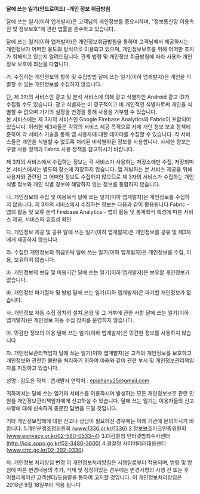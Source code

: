 **달에 쓰는 일기(안드로이드) -개인 정보 취급방침**
 
달에 쓰는 일기(이하 앱개발자)은 고객님의 개인정보를 중요시하며, "정보통신망 이용촉진 및 정보보호"에 관한 법률을 준수하고 있습니다.
 
달에 쓰는 일기(이하 앱개발자)은 개인정보취급방침을 통하여 고객님께서 제공하시는 개인정보가 어떠한 용도와 방식으로 이용되고 있으며, 개인정보보호를 위해 어떠한 조치가 취해지고 있는지 알려드립니다. 관계 법령 및 개인정보 취급방침에 따라 사용자 개인정보 보호에 최선을 다합니다. 

가. 수집하는 개인정보의 항목 및 수집방법
 달에 쓰는 일기(이하 앱개발자)은 개인을 식별할 수 있는 개인정보를 수집하지 않습니다. 

단, 제 3자의 서비스인 광고 및 분석 서비스에 의해 광고 식별자인 Android 광고 ID가 수집될 수도 있습니다. 광고 식별자는 미 영구적이고 비 개인적인 식별자로써 개인을 식별할 수 없으며 기기의 설정을 변경을 통해 사용을 거부할 수 있습니다.   
본 서비스에는 제 3자의 서비스인 Google Firebase Analytics와 Fabric이 포함되어 있습니다. 이러한 제3자들은 각각의 서비스 제공 목적으로 자체 개인 정보 보호 정책에 준하여 각 서비스 기술을 통해 앱 사용자에 대한 데이터를 수집할 수 있습니다. 각 서비스들은 개인을 식별할 수 없도록 처리된 비식별화된 정보를 사용합니다. 자세한 정보는 구글 사용 정책과 Fabric 사용 정책을 참고하시기 바랍니다.

제 3자의 서비스에서 수집하는 정보는 각 서비스가 사용하는 저장소에만 수집, 저장되며  본 서비스에서는 별도의 장소에 저장하지 않습니다. 앱 개발자는 본 서비스 제공을 위해 사용자와 관련된 그 어떠한 정보도 수집하지 않으므로 제 3자의 서비스가 수집하는 개인 식별 정보와 개인 식별 정보에 해당하지 않는 정보를 통합하지 않습니다.


나. 개인정보의 수집 및 이용목적
달에 쓰는 일기(이하 앱개발자)은 개인정보를 수집하지 않습니다.
제 3자의 서비스에서 수집하는 정보는 다음과 같이 활용됩니다
Fabric - 앱의 활동 및 오류 분석
Firebase Analytics - 앱의 활동 및 통계학적 특성에 따른 서비스 제공, 서비스의 유효성 확인
 
다. 개인정보 제공 및 공유
달에 쓰는 일기(이하 앱개발자)은 개인정보를 공유 및 제3자에게 제공하지 않습니다.
 
라. 수집한 개인정보의 취급위탁
달에 쓰는 일기(이하 앱개발자)은 개인정보를 수집, 이용, 보유하지 않습니다.
 
마. 개인정보의 보유 및 이용기간
달에 쓰는 일기(이하 앱개발자)은 보유할 개인정보가 없습니다.
 
바. 개인정보 파기절차 및 방법
달에 쓰는 일기(이하 앱개발자)은 파기할 개인정보가 없습니다.

사. 개인정보 자동 수집 장치의 설치․운영 및 그 거부에 관한 사항
달에 쓰는 일기(이하 앱개발자)은 개인정보 자동 수집 장치를 운영하지 않습니다.
 
아. 민감한 정보의 이용
달에 쓰는 일기(이하 앱개발자)은 민간한 정보를 사용하지 않습니다
 
자. 개인정보관리책임자 
달에 쓰는 일기(이하 앱개발자)은 고객의 개인정보를 보호하고 개인정보와 관련한 불만을 처리하기 위하여 아래와 같이 관련 부서 및 개인정보관리책임자를 지정하고 있습니다.
 
성명 : 김도윤
직책 : 앱개발자
연락처 : epiphany25@gmail.com
 
귀하께서는 달에 쓰는 일기의 서비스를 이용하시며 발생하는 모든 개인정보보호 관련 민원을 개인정보관리책임자에게 신고하실 수 있습니다. 달에 쓰는 일기는 이용자들의 신고사항에 대해 신속하게 충분한 답변을 드릴 것입니다.
 
기타 개인정보침해에 대한 신고나 상담이 필요하신 경우에는 아래 기관에 문의하시기 바랍니다.
1.개인분쟁조정위원회 (www.1336.or.kr/1336)
2.정보보호마크인증위원회 (www.eprivacy.or.kr/02-580-0533~4)
3.대검찰청 인터넷범죄수사센터 (http://icic.sppo.go.kr/02-3480-3600)
4.경찰청 사이버테러대응센터 (www.ctrc.go.kr/02-392-0330) 
 
차. 개인정보 처리방침 변경
이 개인정보처리방침은 시행일로부터 적용되며, 법령 및 방침에 따른 변경내용의 추가, 삭제 및 정정이있는 경우에는 변경사항의 시행 전 또는 후 어플리케이션 고객센터/도움말을 통하여 고지할 것입니다.
이 개인정보처리방침은 2018년 9월 18일부터 적용 됩니다
